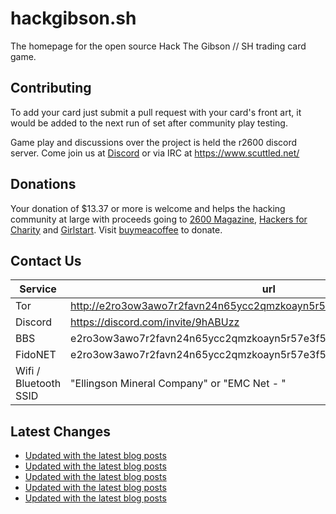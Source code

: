 # hackgibson.sh
The homepage for the open source Hack The Gibson // SH trading card game.


## Contributing

To add your card just submit a pull request with your card's front art, it would be added to the next run of set after community play testing.

Game play and discussions over the project is held the r2600 discord server. Come join us at [Discord](https://discord.com/invite/9hABUzz) or via IRC at https://www.scuttled.net/


## Donations

Your donation of $13.37 or more is welcome and helps the hacking community at large with proceeds going to [2600 Magazine](https://2600.com/), [Hackers for Charity](https://hackersforcharity.org) and [Girlstart](https://girlstart.org).  Visit [buymeacoffee](https://www.buymeacoffee.com/hackgibson.sh) to donate.


## Contact Us

Service | url
-|-
Tor | http://e2ro3ow3awo7r2favn24n65ycc2qmzkoayn5r57e3f56nvjwdcgg32ad.onion
Discord | https://discord.com/invite/9hABUzz
BBS | e2ro3ow3awo7r2favn24n65ycc2qmzkoayn5r57e3f56nvjwdcgg32ad.onion:23
FidoNET | e2ro3ow3awo7r2favn24n65ycc2qmzkoayn5r57e3f56nvjwdcgg32ad.onion:24554
Wifi / Bluetooth SSID | "Ellingson Mineral Company" or "EMC Net - <fidonet address>"

## Latest Changes
<!-- BLOG-POST-LIST:START -->
- [Updated with the latest blog posts](https://github.com/DFW2600/hackgibson.sh/commit/f7848233105bde8f9a487d524c39cf79615578b9)
- [Updated with the latest blog posts](https://github.com/DFW2600/hackgibson.sh/commit/b114fb4651dc83165c9c7d2750a095589de678be)
- [Updated with the latest blog posts](https://github.com/DFW2600/hackgibson.sh/commit/16b9c87ccc6a771fc2f9fceda14b4b85d932f2bb)
- [Updated with the latest blog posts](https://github.com/DFW2600/hackgibson.sh/commit/dfb0bb282de24d073fc912746a245b7f978f0125)
- [Updated with the latest blog posts](https://github.com/DFW2600/hackgibson.sh/commit/2a696d71a10f8ad85768b9965f3f255c70c5b40f)
<!-- BLOG-POST-LIST:END -->
